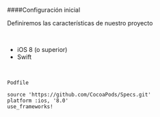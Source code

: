 ####Configuración inicial
<br />

Definiremos las características de nuestro proyecto

<br />

- iOS 8 (o superior)
- Swift

<br />

`Podfile`
```vim
source 'https://github.com/CocoaPods/Specs.git'
platform :ios, '8.0'
use_frameworks!
```
